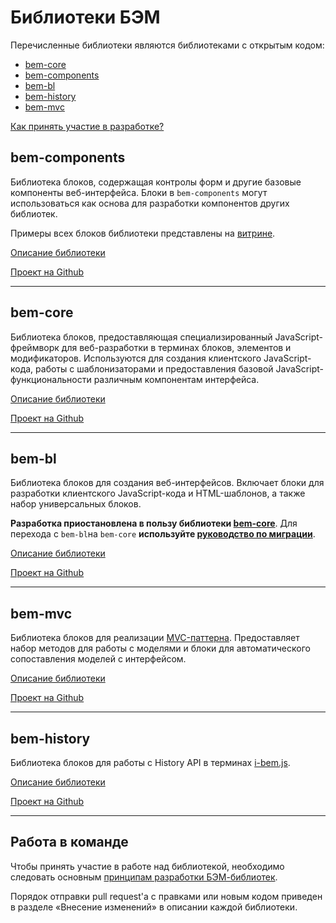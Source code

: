 # Библиотеки БЭМ

Перечисленные библиотеки являются библиотеками с открытым кодом:

* [bem-core](#bem-core)
* [bem-components](#bem-components)
* [bem-bl](#bem-bl)
* [bem-history](#bem-history)
* [bem-mvc](#bem-mvc)

[Как принять участие в разработке?](#collabor)

## bem-components

Библиотека блоков, содержащая контролы форм и другие базовые компоненты веб-интерфейса. Блоки в `bem-components` могут использоваться как основа для разработки компонентов других библиотек.

Примеры всех блоков библиотеки представлены на [витрине](https://ru.bem.info/libs/bem-components/current/showcase/).

[Описание библиотеки](https://ru.bem.info/libs/bem-components/)

[Проект на Github](https://github.com/bem/bem-components/)

__________________________________________________________

## bem-core

Библиотека блоков, предоставляющая специализированный JavaScript-фреймворк для веб-разработки в терминах блоков, элементов и модификаторов. Используются для создания клиентского JavaScript-кода, работы с шаблонизаторами и предоставления базовой JavaScript-функциональности различным компонентам интерфейса.

[Описание библиотеки](https://ru.bem.info/libs/bem-core/)

[Проект на Github](https://github.com/bem/bem-core/)

_________________________________________________________

## bem-bl

Библиотека блоков для создания веб-интерфейсов. Включает блоки для разработки клиентского JavaScript-кода и HTML-шаблонов, а также набор универсальных блоков.

**Разработка приостановлена в пользу библиотеки [bem-core](#bem-core)**. Для перехода с `bem-bl`на `bem-core` **используйте [руководство по миграции](https://ru.bem.info/libs/bem-core/current/migration/)**.

[Описание библиотеки](https://ru.bem.info/libs/bem-bl/)

[Проект на Github](https://github.com/bem/bem-bl/)

____________________________________________________________

## bem-mvc

Библиотека блоков для реализации [MVC-паттерна](https://ru.wikipedia.org/wiki/Model-View-Controller). Предоставляет набор методов для работы с моделями и блоки для автоматического сопоставления моделей с интерфейсом.

[Описание библиотеки](https://ru.bem.info/libs/bem-mvc/)

[Проект на Github](https://github.com/bem/bem-mvc/tree/v2)

_____________________________________________________________

## bem-history

Библиотека блоков для работы с History API в терминах [i-bem.js](https://ru.bem.info/technology/i-bem/current/i-bem-js/).

[Описание библиотеки](https://ru.bem.info/libs/bem-history/)

[Проект на Github](https://github.com/bem/bem-history/tree/v3.0.0)

_____________________________________________________________

<a name="collabor"></a>

## Работа в команде

Чтобы принять участие в работе над библиотекой, необходимо следовать основным [принципам разработки БЭМ-библиотек](../../guides/libs-dev-principles/libs-dev-principles.ru.md).

Порядок отправки pull request'а с правками или новым кодом приведен в разделе «Внесение изменений» в описании каждой библиотеки.
